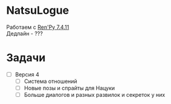 # NatsuLogue
Работаем с [Ren'Py 7.4.11](https://www.renpy.org/release/7.4.11)  
Дедлайн - ???

# Задачи
- [ ] Версия 4
    - [ ] Система отношений 
    - [ ] Новые позы и спрайты для Нацуки
    - [ ] Больше диалогов и разных развилок и секреток у них

